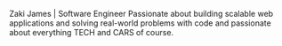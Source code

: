 Zaki James | Software Engineer
Passionate about building scalable web applications and solving real-world problems with code and passionate about everything TECH and CARS of course.


